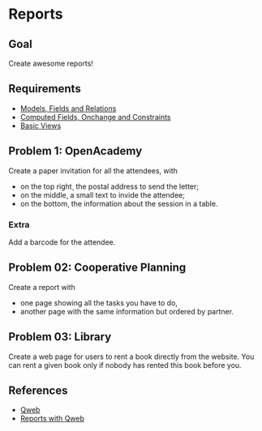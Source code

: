 # Reports

## Goal

Create awesome reports!


## Requirements

- [Models, Fields and Relations](../01-models)
- [Computed Fields, Onchange and Constraints](../02-fields)
- [Basic Views](../03-views)


## Problem 1: OpenAcademy

Create a paper invitation for all the attendees, with
- on the top right¸ the postal address to send the letter;
- on the middle¸ a small text to invide the attendee;
- on the bottom¸ the information about the session in a table.

### Extra

Add a barcode for the attendee.


## Problem 02: Cooperative Planning

Create a report with
- one page showing all the tasks you have to do,
- another page with the same information but ordered by partner.


## Problem 03: Library

Create a web page for users to rent a book directly from the website. You can
rent a given book only if nobody has rented this book before you.


## References

* [Qweb](https://www.odoo.com/documentation/10.0/reference/qweb.html)
* [Reports with Qweb](https://www.odoo.com/documentation/10.0/reference/reports.html)
